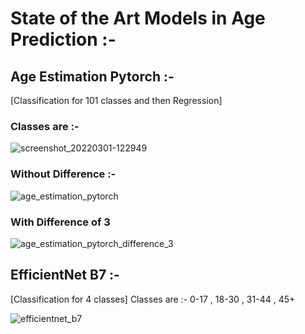 # State of the Art Models in Age Prediction :- 

## Age Estimation Pytorch :- 
[Classification for 101 classes and then Regression]

### Classes are :- 
![screenshot_20220301-122949](https://user-images.githubusercontent.com/76057253/161983220-8259a1b3-0f65-4700-8039-334f5d3bf9bb.png)

### Without Difference :- 

![age_estimation_pytorch](https://user-images.githubusercontent.com/76057253/161981017-47dcadee-98c6-4da8-95a2-6280e0c19bd1.png)


### With Difference of 3 
![age_estimation_pytorch_difference_3](https://user-images.githubusercontent.com/76057253/161981122-dfd9288b-4d48-4055-a90b-d090c7cfbb38.png)

## EfficientNet B7 :- 
[Classification for 4 classes]
Classes are :- 0-17 , 18-30 , 31-44 , 45+


![efficientnet_b7](https://user-images.githubusercontent.com/76057253/161983311-56a23334-2c3b-4b2d-bcba-e8fb1ca0b85b.png)
